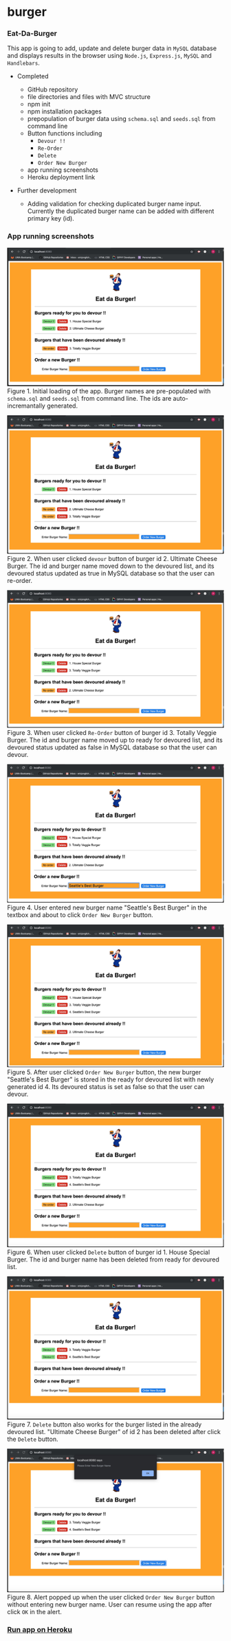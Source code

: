 # burger
### Eat-Da-Burger

This app is going to add, update and delete burger data in `MySQL` database and displays results in the browser using `Node.js`, `Express.js`, `MySQL` and `Handlebars`.

* Completed
  * GitHub repository
  * file directories and files with MVC structure
  * npm init
  * npm installation packages
  * prepopulation of burger data using `schema.sql` and `seeds.sql` from command line
  * Button functions including
    * `Devour !!`
    * `Re-Order`
    * `Delete`
    * `Order New Burger`
  * app running screenshots
  * Heroku deployment link

* Further development
  * Adding validation for checking duplicated burger name input. Currently the duplicated burger name can be added with different primary key (id).

### App running screenshots
![figure1](./public/assets/img/screenshot1.jpg)
Figure 1. Initial loading of the app. Burger names are pre-populated with `schema.sql` and `seeds.sql` from command line. The ids are auto-incremantally generated.

![figure2](./public/assets/img/screenshot2.jpg)
Figure 2. When user clicked `devour` button of burger id 2. Ultimate Cheese Burger. The id and burger name moved down to the devoured list, and its devoured status updated as true in MySQL database so that the user can re-order.

![figure3](./public/assets/img/screenshot3.jpg)
Figure 3. When user clicked `Re-Order` button of burger id 3. Totally Veggie Burger. The id and burger name moved up to ready for devoured list, and its devoured status updated as false in MySQL database so that the user can devour.

![figure4](./public/assets/img/screenshot4.jpg)
Figure 4. User entered new burger name "Seattle's Best Burger" in the textbox and about to click `Order New Burger` button.

![figure5](./public/assets/img/screenshot5.jpg)
Figure 5. After user clicked `Order New Burger` button, the new burger "Seattle's Best Burger" is stored in the ready for devoured list with newly generated id 4. Its devoured status is set as false so that the user can devour.


![figure6](./public/assets/img/screenshot6.jpg)
Figure 6. When user clicked `Delete` button of burger id 1. House Special Burger. The id and burger name has been deleted from ready for devoured list.


![figure7](./public/assets/img/screenshot7.jpg)
Figure 7. `Delete` button also works for the burger listed in the already devoured list. "Ultimate Cheese Burger" of id 2 has been deleted after click the `Delete` button.

![figure8](./public/assets/img/screenshot8.jpg)
Figure 8. Alert popped up when the user clicked `Order New Burger` button without entering new burger name. User can resume using the app after click `OK` in the alert.

### [Run app on Heroku](https://aqueous-tundra-65909.herokuapp.com/)